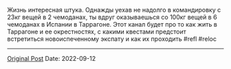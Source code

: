 Жизнь интересная штука. Однажды уехав не надолго в командировку с 23кг вещей в 2 чемоданах, ты вдруг оказываешься со 100кг вещей в 6 чемоданах в Испании в Таррагоне. Этот канал будет про то как жить в Таррагоне и ее окрестностях, с какими квестами предстоит встретиться новоиспеченному экспату и как их проходить #refl #reloc

---
[Original Post](https://t.me/lev2tarragona/4)
Date: 2022-09-12
